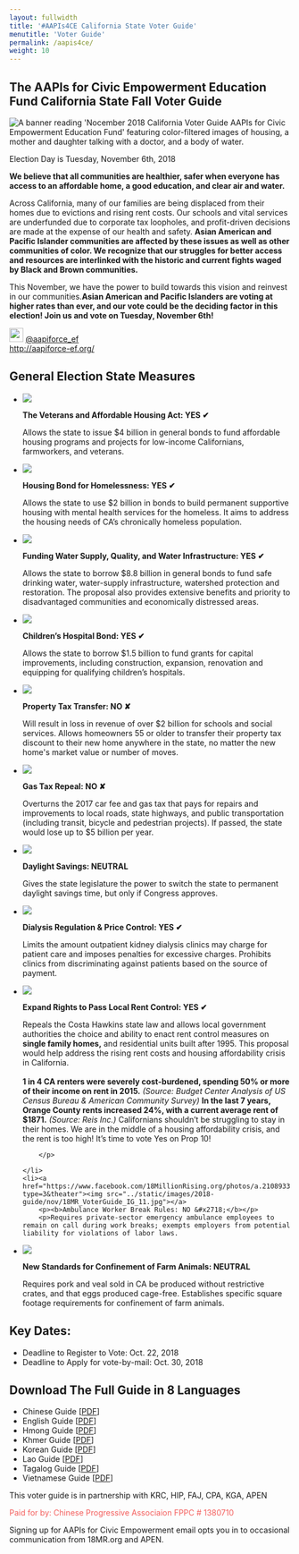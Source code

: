 ```yaml
---
layout: fullwidth
title: '#AAPIs4CE California State Voter Guide'
menutitle: 'Voter Guide'
permalink: /aapis4ce/
weight: 10
---
```


## The AAPIs for Civic Empowerment Education Fund California State Fall Voter Guide

<div id="google_translate_element"></div><script type="text/javascript">
function googleTranslateElementInit() {
  new google.translate.TranslateElement({pageLanguage: 'en', layout: google.translate.TranslateElement.InlineLayout.SIMPLE, gaTrack: true, gaId: 'UA-34494870-7'}, 'google_translate_element');
}
</script><script type="text/javascript" src="//translate.google.com/translate_a/element.js?cb=googleTranslateElementInit"></script>

<img class="banner" src="../static/images/2018-guide/nov/18MR_VoterGuide_IG_cover.jpg" alt="A banner reading 'Nocember 2018 California Voter Guide AAPIs for Civic Empowerment Education Fund' featuring color-filtered images of housing, a mother and daughter talking with a doctor, and a body of water.">

Election Day is Tuesday, November 6th, 2018

**We believe that all communities are healthier, safer when everyone has access to an affordable home, a good education, and clear air and water.** 

Across California, many of our families are being displaced from their homes due to evictions and rising rent costs. Our schools and vital services are underfunded due to corporate tax loopholes, and profit-driven decisions are made at the expense of our health and safety. **Asian American and Pacific Islander communities are affected by these issues as well as other communities of color. We recognize that our struggles for better access and resources are interlinked with the historic and current fights waged by Black and Brown communities.** 

This November, we have the power to build towards this vision and reinvest in our communities.**Asian American and Pacific Islanders are voting at higher rates than ever, and our vote could be the deciding factor in this election! Join us and vote on Tuesday, November 6th!**

<img width="25px" height="25px" src="https://help.twitter.com/content/dam/help-twitter/brand/logo.png"> 
<a href="https://twitter.com/aapiforce_ef">	
@aapiforce_ef</a>
<br>
<a href="http://aapiforce-ef.org/">http://aapiforce-ef.org/</a>

## General Election State Measures

<ul class="rig" id="2018-props">
	<li><a href="https://www.facebook.com/18MillionRising.org/photos/a.2108933462471549/2108933695804859/?type=3&theater"><img src="../static/images/2018-guide/nov/18MR_VoterGuide_IG_1.jpg"></a>
		<p><b>The Veterans and Affordable Housing Act: YES  &#10004; </b></p>
		<p> </p>
<p>Allows the state to issue $4 billion in general bonds to fund affordable housing programs and projects for low-income Californians, farmworkers, and veterans.</p>
	</li>
	<li><a href="https://www.facebook.com/18MillionRising.org/photos/a.2108933462471549/2108933672471528/?type=3&theater"><img src="../static/images/2018-guide/nov/18MR_VoterGuide_IG_2.jpg"></a>
		<p><b>Housing Bond for Homelessness: YES  &#10004; </b></p>
		<p>Allows the state to use $2 billion in bonds to build permanent supportive housing with mental health services for the homeless. It aims to address the housing needs of CA’s chronically homeless population.</p>
	</li>
	<li><a href="https://www.facebook.com/18MillionRising.org/photos/a.2108933462471549/2108933809138181/?type=3&theater"><img src="../static/images/2018-guide/nov/18MR_VoterGuide_IG_3.jpg"></a>
		<p><b>Funding Water Supply, Quality, and Water Infrastructure: YES  &#10004; </b></p>
		<p>Allows the state to borrow $8.8 billion in general bonds to fund safe drinking water, water-supply infrastructure, watershed protection and restoration. The proposal also provides extensive benefits and priority to disadvantaged communities and economically distressed areas. 
</p>
	</li>
	<li><a href="https://www.facebook.com/18MillionRising.org/photos/a.2108933462471549/2108933759138186/?type=3&theater"><Img src="../static/images/2018-guide/nov/18MR_VoterGuide_IG_4.jpg"></a>
		<p><b>Children’s Hospital Bond: YES  &#10004; </b></p>
		<p>Allows the state to borrow $1.5 billion to fund grants for capital improvements, including construction, expansion, renovation and equipping for qualifying children’s hospitals.</p>
	</li>
	<li><a href="https://www.facebook.com/18MillionRising.org/photos/a.2108933462471549/2108933925804836/?type=3&theater"><img src="../static/images/2018-guide/nov/18MR_VoterGuide_IG_5.jpg"></a>
		<p><b>Property Tax Transfer: NO &#x2718; </b></p>
		<p>Will result in loss in revenue of over $2 billion for schools and social services. Allows homeowners 55 or older to transfer their property tax discount to their new home anywhere in the state, no matter the new home's market value or number of moves. </p>
	</li>
<li><a href="https://www.facebook.com/18MillionRising.org/photos/a.2108933462471549/2108933889138173/?type=3&theater"><img src="../static/images/2018-guide/nov/18MR_VoterGuide_IG_6.jpg"></a>
		<p><b>Gas Tax Repeal: NO &#x2718;</b></p>
		<p>Overturns the 2017 car fee and gas tax that pays for repairs and improvements to local roads, state highways, and public transportation (including transit, bicycle and pedestrian projects). If passed, the state would lose up to $5 billion per year. </p>
	</li>
	<li><a href="https://www.facebook.com/18MillionRising.org/photos/a.2108933462471549/2108933545804874/?type=3&theater"><img src="../static/images/2018-guide/nov/18MR_VoterGuide_IG_7.jpg"></a>
		<p><b>Daylight Savings: NEUTRAL </b></p>
		<p>Gives the state legislature the power to switch the state to permanent daylight savings time, but only if Congress approves.</p>
	</li>
	<li><a href="https://www.facebook.com/18MillionRising.org/photos/a.2108933462471549/2108933542471541/?type=3&theater"><img src="../static/images/2018-guide/nov/18MR_VoterGuide_IG_8.jpg"></a>
		<p><b>Dialysis Regulation & Price Control: YES  &#10004;</b></p>
		<p>Limits the amount outpatient kidney dialysis clinics may charge for patient care and imposes penalties for excessive charges. Prohibits clinics from discriminating against patients based on the source of payment.</p>
	</li>
	<li><a href="https://www.facebook.com/18MillionRising.org/photos/a.2108933462471549/2108933565804872/?type=3&theater"><img src="../static/images/2018-guide/nov/18MR_VoterGuide_IG_10.jpg"></a>
		<p><b>Expand Rights to Pass Local Rent Control: YES  &#10004;</b></p>
		<p>Repeals the Costa Hawkins state law and allows local government authorities the choice and ability to enact rent control measures on <b>single family homes,</b> and residential units built after 1995. This proposal would help address the rising rent costs and housing affordability crisis in California.
<Br><br>
<b>
1 in 4 CA renters were severely cost-burdened, spending 50% or more of their income on rent in 2015.</b>
<i>(Source: Budget Center Analysis of US Census Bureau & American Community Survey)</i>
<b>In the last 7 years, Orange County rents increased 24%, with a current average rent of $1871.</b>
<i>(Source: Reis Inc.)</i> Californians shouldn’t be struggling to stay in their homes. We are in the middle of a housing affordability crisis, and the rent is too high! It’s time to vote Yes on Prop 10!

		</p>

	</li>
	<li><a href="https://www.facebook.com/18MillionRising.org/photos/a.2108933462471549/2108933685804860/?type=3&theater"><img src="../static/images/2018-guide/nov/18MR_VoterGuide_IG_11.jpg"></a>
		<p><b>Ambulance Worker Break Rules: NO &#x2718;</b></p>
		<p>Requires private-sector emergency ambulance employees to remain on call during work breaks; exempts employers from potential liability for violations of labor laws. 
</p>
	</li>
	<li><a href="https://www.facebook.com/18MillionRising.org/photos/a.2108933462471549/2108933785804850/?type=3&theater"><img src="../static/images/2018-guide/nov/18MR_VoterGuide_IG_12.jpg"></a>
		<p><b>New Standards for Confinement of Farm Animals: NEUTRAL</b></p>
		<p>Requires pork and veal sold in CA be produced without restrictive crates, and that eggs produced cage-free. Establishes specific square footage requirements for confinement of farm animals.</p>
	</li>
</ul>





## Key Dates:

* Deadline to Register to Vote: Oct. 22, 2018
* Deadline to Apply for vote-by-mail: Oct. 30, 2018


## Download The Full Guide in 8 Languages

- Chinese Guide [<a href="../static/pdf/2018/nov/chinese.pdf">PDF</a>]
- English Guide [<a href="../static/pdf/2018/nov/eng.pdf">PDF</a>]
- Hmong Guide [<a href="../static/pdf/2018/nov/hmong.pdf">PDF</a>]
- Khmer Guide [<a href="../static/pdf/2018/nov/engkhmer.pdf">PDF</a>]
- Korean Guide [<a href="../static/pdf/2018/nov/engkor.pdf">PDF</a>]
- Lao Guide [<a href="../static/pdf/2018/nov/englao.pdf">PDF</a>]
- Tagalog Guide [<a href="../static/pdf/2018/nov/engtaga.pdf">PDF</a>]
- Vietnamese Guide [<a href="../static/pdf/2018/nov/viet.pdf">PDF</a>]



This voter guide is in partnership with KRC, HIP, FAJ, CPA, KGA, APEN

<font color="#f45e5c">Paid for by: Chinese Progressive Associaion FPPC # 1380710
</font>


<!-- ## Sponsoring Organizations

_While this is a complete list of sponsors, please refer to the full guide to see detailed positions from each organization. Since we represent some of the enormous diversity of California's AAPI population, not all organizations endorse and align on all ballot propositions._

<ul class="rig" id="orgs">
	<li><a href="http://18millionrising.org"><img src="../static/images/orgs/18MR.png"></a>
		<p>18MillionRising.org</p>
	</li>
	<li><a href="http://a3pcon.org"><img src="../static/images/orgs/A3PCON.jpg"></a>
		<p>Asian Pacific Policy & Planning Council</p>
	</li>
	<li><a href="http://advancingjustice.org"><img src="../static/images/orgs/AAAJ-CA.gif"></a>
		<p>Asian Americans Advancing Justice - California</p>
	</li>	
	<li><a href="http://advancingjustice-la.org"><img src="../static/images/orgs/AAAJ-LA.jpg"></a>
		<p>Asian Americans Advancing Justice - Los Angeles</p>
	</li>
	<li><a href="http://asianhealthservices.org"><img src="../static/images/orgs/AHS.jpg"></a>
		<p>Asian Health Services</p>
	</li>
	<li><a href="http://aiwa.org"><img src="../static/images/orgs/AIWA.jpg"></a>
		<p>Asian Immigrant Women Advocates</p>
	</li>
	<li><a href="http://asianlawalliance.org"><img src="../static/images/orgs/ALA.jpg"></a>
		<p>Asian Law Alliance</p>
	</li>
	<li><a href="http://advancingjustice-alc.org"><img src="../static/images/orgs/ALC.jpg"></a>
		<p>Asian Law Caucus</p>
	</li>
	<li><a href="http://apala.org"><img src="../static/images/orgs/APALA.png"></a>
		<p>Asian Pacific American Labor Alliance</p>
	</li>
	<li><a href="http://apen4ej.org"><img src="../static/images/orgs/APEN.jpg"></a>
		<p>Asian Pacific Environmental Network</p>
	</li>
	<li><a href="http://apiequalityla.org"><img src="../static/images/orgs/APIELA.png"></a>
		<p>API Equality - LA</p>
	</li>
	<li><a href="http://apiequalitync.org"><img src="../static/images/orgs/APIENC.png"></a>
		<p>API Equality - Northern California</p>
	</li>
	<li><a href="http://aypal.org"><img src="../static/images/orgs/AYPAL.jpg"></a>
		<p>Asian/Pacific Islander Youth Promoting Advocacy & Leadership (AYPAL)</p>
	</li>
	<li><a href="http://caasf.org"><img src="../static/images/orgs/CAA.jpg"></a>
		<p>Chinese for Affirmative Action</p>
	</li>
	<li><a href="http://cpasf.org"><img src="../static/images/orgs/CPA.png"></a>
		<p>Chinese Progressive Association - SF</p>
	</li>
	<li><a href="http://ebaldc.org"><img src="../static/images/orgs/EBALDC.jpg"></a>
		<p>East Bay Asian Local Development Corporation</p>
	</li>
	<li><a href="http://filipinos4jutsice.org"><img src="../static/images/orgs/FAJ.jpg"></a>
		<p>Filipino Advocates for Justice</p>
	</li>
	<li><a href="http://forwardtogether.org"><img src="../static/images/orgs/FT.jpg"></a>
		<p>Forward Together</p>
	</li>
	<li><a href="http://hipsacramento.com"><img src="../static/images/orgs/HIP.jpg"></a>
		<p>Hmong Innovating Politics</p>
	</li>
	<li><a href="http://kgalb.org"><img src="../static/images/orgs/KGA.png"></a>
		<p>Khmer Girls in Action</p>
	</li>
	<li><a href="http://krcla.org"><img src="../static/images/orgs/KRC.png"></a>
		<p>Korean Resource Center</p>
	</li>
	<li><a href="http://mivcalifornia.org"><img src="../static/images/orgs/MIV.jpg"></a>
		<p>Mobilize the Immigrant Vote</p>
	</li>
	<li><a href="http://napawfsandiego.wordpress.com"><img src="../static/images/orgs/NAPAWF-SD.jpg"></a>
		<p>National Asian Pacific American Women's Forum - San Diego</p>
	</li>
	<li><a href="http://southasiannetwork.org"><img src="../static/images/orgs/SAN.png"></a>
		<p>South Asian Network</p>
	</li>
</ul> -->

<div id="email-signup" class="mfp-hide mfp-with-anim">
	<link href='https://actionnetwork.org/css/style-embed-whitelabel.css' rel='stylesheet' type='text/css' />
	<script>window.yepnope || document.write('<script src="https://actionnetwork.org/includes/js/yepnope154-min.js"><\/script>');</script>
	<script src='https://actionnetwork.org/widgets/v2/petition/aapis-for-civic-empowerment?format=js&source=widget&style=full'></script>
	<div id='can-petition-area-aapis-for-civic-empowerment' style='width: 100%'><!-- this div is the target for our HTML insertion --></div>
	<span>Signing up for AAPIs for Civic Empowerment email opts you in to occasional communication from 18MR.org and APEN.</span>
</div>

<!-- <div id="pop" class="mfp-hide mfp-with-anim">
	<div id="signupbox">
		<h1>Ready to Get Empowered?</h1>
		<p>Sign up for AAPIs for Civic Empowerment updates to get election reminders, organizing news, and more, delivered to your inbox.</p>
		<a href="#email-signup" class="email-signup" data-effect="mfp-zoom-in">Join our mailing list now</a>
	</div>
</div> -->